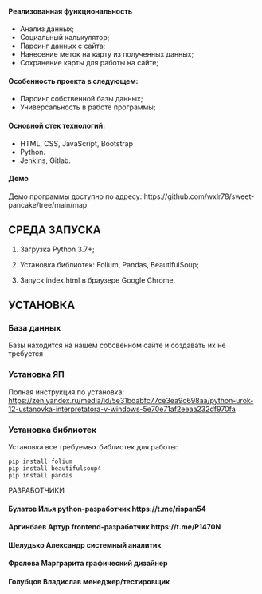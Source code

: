 <h4>Реализованная функциональность</h4>
<ul>
    <li>Анализ данных;</li>
    <li>Социальный калькулятор;</li>
    <li>Парсинг данных с сайта;</li>
    <li>Нанесение меток на карту из полученных данных;</li>
    <li>Сохранение карты для работы на сайте;</li>
</ul> 
<h4>Особенность проекта в следующем:</h4>
<ul>
 <li>Парсинг собственной базы данных;</li>
 <li>Универсальность в работе программы;</li> 
 </ul>
<h4>Основной стек технологий:</h4>
<ul>
	<li>HTML, CSS, JavaScript, Bootstrap</li>
	<li>Python.</li>
	<li>Jenkins, Gitlab.</li>
  
 </ul>
<h4>Демо</h4>
<p>Демо программы доступно по адресу: https://github.com/wxlr78/sweet-pancake/tree/main/map</p>


СРЕДА ЗАПУСКА
------------
1) Загрузка Python 3.7+;
2) Установка библиотек: Folium, Pandas, BeautifulSoup;

1) Запуск index.html в браузере Google Chrome.

УСТАНОВКА
------------

### База данных

Базы находится на нашем собсвенном сайте и создавать их не требуется

### Установка ЯП

Полная инструкция по установка: https://zen.yandex.ru/media/id/5e31bdabfc77ce3ea9c698aa/python-urok-12-ustanovka-interpretatora-v-windows-5e70e71af2eeaa232df970fa

### Установка библиотек

Установка все требуемых библиотек для работы:

~~~
pip install folium
pip install beautifulsoup4
pip install pandas
~~~

РАЗРАБОТЧИКИ

<h4>Булатов Илья python-разработчик https://t.me/rispan54 </h4>
<h4>Аргинбаев Артур frontend-разработчик https://t.me/P1470N </h4>
<h4>Шелудько Александр системный аналитик </h4>
<h4>Фролова Марграрита графический дизайнер </h4>
<h4>Голубцов Владислав менеджер/тестировщик </h4>



